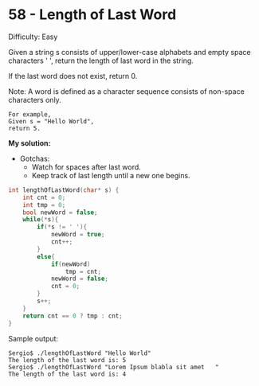 # 58 - Length of Last Word 

Difficulty: Easy

Given a string s consists of upper/lower-case alphabets and empty space characters ' ', return the length of last word in the string.

If the last word does not exist, return 0.

Note: A word is defined as a character sequence consists of non-space characters only.

````
For example, 
Given s = "Hello World",
return 5.
````

**My solution:**
- Gotchas:
    + Watch for spaces after last word.
    + Keep track of last length until a new one begins.

````c
int lengthOfLastWord(char* s) {
    int cnt = 0;
    int tmp = 0;
    bool newWord = false;
    while(*s){
        if(*s != ' '){
            newWord = true;
            cnt++;
        }
        else{
            if(newWord)
                tmp = cnt;
            newWord = false;
            cnt = 0;
        }
        s++;
    }
    return cnt == 0 ? tmp : cnt;
}
````

Sample output:
````
Sergio$ ./lengthOfLastWord "Hello World"
The length of the last word is: 5
Sergio$ ./lengthOfLastWord "Lorem Ipsum blabla sit amet   "
The length of the last word is: 4
````
